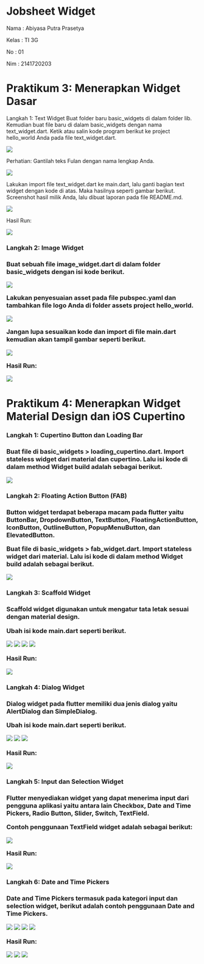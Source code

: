 # Jobsheet Widget

Nama  : Abiyasa Putra Prasetya

Kelas : TI 3G

No    : 01

Nim   : 2141720203

# Praktikum 3: Menerapkan Widget Dasar
Langkah 1: Text Widget
Buat folder baru basic_widgets di dalam folder lib. Kemudian buat file baru di dalam basic_widgets dengan nama text_widget.dart. Ketik atau salin kode program berikut ke project hello_world Anda pada file text_widget.dart.

<img src="img/praktikum_3/1.png">

Perhatian: Gantilah teks Fulan dengan nama lengkap Anda.

<img src="img/praktikum_3/2.png">

Lakukan import file text_widget.dart ke main.dart, lalu ganti bagian text widget dengan kode di atas. Maka hasilnya seperti gambar berikut. Screenshot hasil milik Anda, lalu dibuat laporan pada file README.md.

<img src="img/praktikum_3/3.png">

Hasil Run:

<img src="img/praktikum_3/run1.png">

<h3>Langkah 2: Image Widget<h3>

Buat sebuah file image_widget.dart di dalam folder basic_widgets dengan isi kode berikut.

<img src="img/praktikum_3/4.png">

Lakukan penyesuaian asset pada file pubspec.yaml dan tambahkan file logo Anda di folder assets project hello_world.

<img src="img/praktikum_3/5.png">

Jangan lupa sesuaikan kode dan import di file main.dart kemudian akan tampil gambar seperti berikut.

<img src="img/praktikum_3/6.png">

Hasil Run:

<img src="img/praktikum_3/run2.png">

# Praktikum 4: Menerapkan Widget Material Design dan iOS Cupertino

<h3>Langkah 1: Cupertino Button dan Loading Bar<h3>

Buat file di basic_widgets > loading_cupertino.dart. Import stateless widget dari material dan cupertino. Lalu isi kode di dalam method Widget build adalah sebagai berikut.

<img src="img/praktikum_4/1.png">

<h3>Langkah 2: Floating Action Button (FAB)<h3>

Button widget terdapat beberapa macam pada flutter yaitu ButtonBar, DropdownButton, TextButton, FloatingActionButton, IconButton, OutlineButton, PopupMenuButton, dan ElevatedButton.

Buat file di basic_widgets > fab_widget.dart. Import stateless widget dari material. Lalu isi kode di dalam method Widget build adalah sebagai berikut.

<img src="img/praktikum_4/2.png">

<h3>Langkah 3: Scaffold Widget<h3>

Scaffold widget digunakan untuk mengatur tata letak sesuai dengan material design.

Ubah isi kode main.dart seperti berikut.

<img src="img/praktikum_4/3.png">

<img src="img/praktikum_4/4.png">

<img src="img/praktikum_4/5.png">

<img src="img/praktikum_4/6.png">

Hasil Run:

<img src="img/praktikum_4/run1.png">

<h3>Langkah 4: Dialog Widget<h3>

Dialog widget pada flutter memiliki dua jenis dialog yaitu AlertDialog dan SimpleDialog.

Ubah isi kode main.dart seperti berikut.

<img src="img/praktikum_4/7.png">

<img src="img/praktikum_4/8.png">

<img src="img/praktikum_4/9.png">

Hasil Run:

<img src="img/praktikum_4/run2.png">

<h3>Langkah 5: Input dan Selection Widget<h3>

Flutter menyediakan widget yang dapat menerima input dari pengguna aplikasi yaitu antara lain Checkbox, Date and Time Pickers, Radio Button, Slider, Switch, TextField.

Contoh penggunaan TextField widget adalah sebagai berikut:

<img src="img/praktikum_4/10.png">

Hasil Run:

<img src="img/praktikum_4/run3.png">

<h3>Langkah 6: Date and Time Pickers<h3>

Date and Time Pickers termasuk pada kategori input dan selection widget, berikut adalah contoh penggunaan Date and Time Pickers.

<img src="img/praktikum_4/11.png">

<img src="img/praktikum_4/12.png">

<img src="img/praktikum_4/13.png">

<img src="img/praktikum_4/14.png">

Hasil Run:

<img src="img/praktikum_4/run4.png">

<img src="img/praktikum_4/run5.png">

<img src="img/praktikum_4/run6.png">